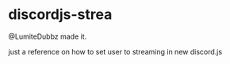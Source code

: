 # discordjs-strea
@LumiteDubbz made it.

just a reference on how to set user to streaming in new discord.js
